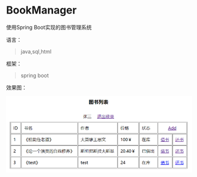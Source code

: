 # BookManager
使用Spring Boot实现的图书管理系统

语言：

> java,sql,html

框架：

> spring boot

效果图：

<img src="images/homepage.png" style="zoom:70%;" />